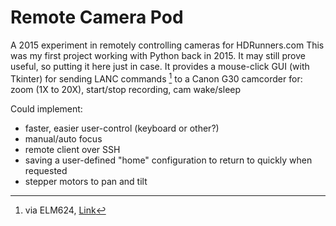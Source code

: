  # Remote Camera Pod
 A 2015 experiment in remotely controlling cameras for HDRunners.com
 This was my first project working with Python back in 2015. 
 It may still prove useful, so putting it here just in case.
It provides a mouse-click GUI (with Tkinter) for sending LANC commands [^footnote] to a Canon G30 camcorder for:
 zoom (1X to 20X), start/stop recording, cam wake/sleep

 Could implement:
 * faster, easier user-control (keyboard or other?)
 * manual/auto focus
 * remote client over SSH
 * saving a user-defined "home" configuration to return to quickly when requested
 * stepper motors to pan and tilt
 
[^footnote]: via ELM624, [Link](http://www.appliedlogiceng.com/index_files/Page1389.htm)
